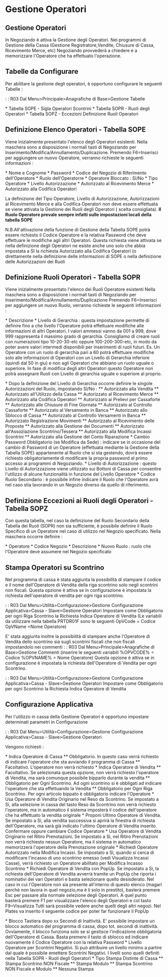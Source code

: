 # Gestione Operatori

## Gestione Operatori

In Negoziando è attiva la Gestione degli Operatori. Nei programmi di Gestione della Cassa (Gestione Registratore,Vendite, Chiusure di Cassa, Ricevimento Merce, etc) Negoziando provvederà a chiedere e a memorizzare l'Operatore che ha effettuato l'operazione.

## Tabelle da Configurare

Per abilitare la gestione degli operatori, è opportuno configurare le seguenti Tabelle : 

 :  : R03 Dal Menu>Principale>Anagrafiche di Base>Gestione Tabelle

 \* Tabella SOPE - Sigla Operatori Scontrini
 \* Tabella SOPR - Ruoli degli Operatori
 \* Tabella SOPZ - Eccezioni Definizione Ruoli Operatori

## Definizione Elenco Operatori -  Tabella SOPE

Viene inizialmente presentato l'elenco degli Operatori esistenti. Nella maschera sono a disposizione i normali tasti di Negoziando per Inserimento/Modifica/Annullamento/Duplicazione.
Premendo F6=Inserisci per aggiungere un nuovo Operatore, verranno richieste le seguenti informazioni : 

 \* Nome e Cognome
 \* Password
 \* Codice del Negozio di Riferimento dell'Operatore
 \* Ruolo dell'Operatorre
 \* Operatore Bloccato : Sì/No
 \* Tipo Operatore
 \* Livello Autorizzazione
 \* Autorizzato al Ricevimento Merce
 \* Autorizzato alla Codifica Operatori

La definizione del Tipo Operatore, Livello di Autorizzazione, Autorizzazioni al Ricevimento Merce e alla Codifica Operatori non deve essere effettuata se viene attivata la Gestione dei Ruoli degli Operatori ( scelta consigliata).
 __Il Ruolo Operatore prevale sempre infatti sulle impostazioni locali della tabella SOPE__

N.B.All'attivazione della funzione di Gestione della Tabella SOPE potrà essere richiesto il Codice Operatore e la relativa Password che deve effettuare le modifiche agli altri Operatori.
Questa richiesta viene attivata se nella definizione degli Operatori ne esiste anche uno solo che abbia impostata a SI la richiesta Autorizzato alla Codifica Operatori (o direttamente nella
definizione delle informazioni di SOPE o nella definizione delle Autorizzazioni dei Ruoli

## Definizione Ruoli Operatori - Tabella SOPR

Viene inizialmente presentato l'elenco dei Ruoli Operatore esistenti
Nella maschera sono a disposizione i normali tasti di Negoziando per Inserimento/Modifica/Annullamento/Duplicazione
Premendo F6=Inserisci per aggiungere un nuovo Ruolo, verranno richieste le seguenti informazioni : 

 \* Descrizione
 \* Livello di Gerarchia :  questa impostazione permette di definire fino a che livello l'Operatore potrà effettuare modifiche alle informazioni di altri Operatori. I valori ammessi vanno da 001 a 999, dove 999 rappresenta il massimo grado di gerarchia. Consigliamo di creare ruoli con numerazioni tipo 10-20-30-etc oppure 100-200-300-etc, in modo da poter avere valori intermedi disponibili per inserimenti di ruoli futuri.
Es. Un Operatore con un ruolo di gerarchia pari a 60 potrà effettuare modifiche solo alle informazioni di Operatori con un Livello di Gerarchia inferiore (quindi dal 50 in giu) e non agli Operatori che abbiano un ruolo uguale o superiore. In fase di modifica degli altri Operatori questo Operatore non potrà assegnare Ruoli con Livello di gerarchia uguale o superiore al proprio.

 \* Dopo la definizione del Livello di Gerarchia occorre definire le singole Autorizzazioni del Ruolo, impostando Sì/No : 
 \*\*  Autorizzato alla Vendita
 \*\* Autorizzato all'Utilizzo della Cassa
 \*\* Autorizzato al Ricevimento Merce
 \*\* Autorizzato alla Codifica Operatori
 \*\* Autorizzato ai Prelievi per Cassaforte
 \*\* Autorizzato alle Chiusure di Fine Giornata
 \*\* Autorizzato al Controllo Cassaforte
 \*\* Autorizzato al Versamento in Banca
 \*\* Autorizzato allo Sblocco di Cassa
 \*\* Autorizzato al Controllo Versamenti in Banca
 \*\* Autorizzato Registrazione Movimenti
 \*\* Autorizzato al Ricevimento delle Proposte
 \*\* Autorizzato alla Gestione dei Documenti
 \*\* Autorizzato all'Assoziazione Scontrino/Tessera
 \*\* Autorizzato alla Modifica Incassi Scontrini
 \*\* Autorizzato alla Gestione del Conto Riparazione
 \* Cambio Password Obbligatorio (se Modifica da Sede) :  indicare se in occasione del cambio di Password di un Operatore (effettuata mediante la Gestione della Tabella SOPE) appartenente al Ruolo che si sta gestendo, dovrà essere richiesto obligatoriamente di modificare la propria password al primo accesso ai programmi di Negoziando.
 \* Livello di Autorizzazione :  questo Livello di Autorizzazione viene utilizzato sui Bottoni di Cassa per consentire l'utilizzo di alcune funzionalità in funzione del Livello Operatore
 \* Codice Ruolo Secondario : è possibile infine indicare il Ruolo che l'Operatore avrà nel caso stia lavorando in un Negozio diverso da quello di riferimento.

## Definizione Eccezioni ai Ruoli degli Operatori - Tabella SOPZ

Con questa tabella, nel caso la definizione del Ruolo Secondario della Tabella dei Ruoli (SOPR) non sia sufficiente, è possibile definire il Ruolo Specifico di un Operatore nel caso di utilizzo nel Negozio specificato.
Nella maschera occorre definire : 

 \* Operatore
 \* Codice Negozio
 \* Descrizione
 \* Nuovo Ruolo :  ruolo che l'Operatore deve assumere nel Negozio specificato

## Stampa Operatori su Scontrino

Nel programma di cassa è stata aggiunta la possibilità di stampare il codice e il nome dell'Operatore di Vendita della riga scontrino solo negli scontrini non fiscali.
Questa opzione è attiva se in configurazione è impostata la richiesta dell'operatore di vendita per ogni riga scontrino.

 :  : R03 Dal Menu>Utilità>Configurazione>Gestione Configurazione Applicativa>Cassa - Slave>Gestione Operatori
Impostare come Obbligatorio per ogni Riga Scontrino la Richiesta Indica Operatore di Vendita
(Le variabili da utilizzare nella tabella PRTDR01F sono le seguenti OpVCode = Codice OpVName =Nome Operatore)

E' stata aggiunta inoltre la possibilità di stampare anche l'Operatore di Vendita dello scontrino sia sugli scontrini fiscali che non fiscali impostandolo nei commenti
 :  : R03 Dal Menu>Principale>Anagrafiche di Base>Gestione Commenti (inserire le seguenti variabili  %OPVCODE% = Codice %OPVNAME% = Nome Operatore)
Questa opzione è attiva se in configurazione è impostata la richiesta dell'Operatore di Vendita per ogni Scontrino.

 :  : R03 Dal Menu>Utilità>Configurazione>Gestione Configurazione Applicativa>Cassa - Slave>Gestione Operatori
Impostare come Obbligatorio per ogni Scontrino la Richiesta Indica Operatore di Vendita

## Configurazione Applicativa

Per l'utilizzo in cassa della Gestione Operatori è opportuno impostare determinati parametri in Configurazione

 :  : R03 Dal Menu>Utilità>Configurazione>Gestione Configurazione Applicativa>Cassa - Slave>Gestione Operatori

Vengono richiesti : 

 \* Indica Operatore di Cassa
 \*\* Obbligatorio. In questo caso verrà richiesto di indicare l'operatore che sta avviando il programma di Cassa
 \*\* Facoltativo. L'operatore non verrà richiesto
 \* Indica Operatore di Vendita
 \*\* Facoltativo. Se selezionata questa opzione, non verrà richiesto l'operatore di Vendita, ma sarà comunque possibile bipparlo durante la vendita
 \*\* Obbligatorio per Ogni Scontrino. Ad ogni scontrino si è obbligati ad indicare l'operatore che sta effettuando la Vendita
 \*\* Obbligatorio per Ogni Riga Scontrino. Per ogni articolo bippato è obbligatorio indicare l'Operatore
 \* Usa Operatore di Vendita Originario nel Reso da Scontrino. Se impostato a Sì, alla selezione in cassa del tasto Reso da Scontrino non verrà richiesto l'operatore, ma in automatico il sistema imposterà il codice dell'operatore che ha effettuato la vendita originale
 \* Proponi Ultimo Operatore di Vendita. Se impostato a Sì, alla vendita successiva si aprirà la finestra di richiesta dell'Operatore, ma sarà già indicato l'ultimo Operatore di Vendita inserito. Confermare oppure cambiare Codice Operatore
 \* Usa Operatore di Vendita Originario nel Ritiro Prenotazioni. Se impostato a Sì, nel Ritiro Prenotazioni non verrà richiesto nessun Operatore, ma il sistema in automatico memorizzerà l'operatore della Prenotazione originale
 \* Richiedi Operatore Autorizzato nella Modifica Incassi. Se impostato a Sì, quando si cerca di modificare l'incasso di uno scontrino emesso (vedi Visualizza Incassi Casse), verrà richiesto un Operatore abilitato per Modifica Incasso Scontrino
 \* Richiedi Operatore di Vendita con PopUp. Se impostato a Sì, la richiesta dell'Operatore di Vendita avverrà tramite un PopUp che riporta i nominativi dei vari Operatori e basta selezionare quello desisderato. Nel caso in cui l'Operatore non sia presente all'interno di questo elenco (magari perchè non lavora in quel negozio,ma è li solo in prestito), basterà premere Esc per passare alla normale selezione degli Operatori. A quel punto basterà premere F1 per visualizzare l'elenco degli Operatori e col tasto F9=Visualizza Tutti sarà possibile vedere anche quelli degli altri negozi.
Nel Plates va inserito il seguente codice per poter far funzionare il PopUp
               <Plate Title="POPUPOPERATORI" Width="15" Height="10" BWidth="15" BHeight="15" Type="POPUP" Id="1">
      <Functions>
        <Function Title="" Top="1" Left="1" Height="3" Width="11" Style="GenCMDred" KeyCode="-0" FCode="" FAttr="" FAutLevel="" AutoWrap="True"/>
      </Functions>
                </Plate>

 \* Blocco Tastiera dopo xx Secondi di Inattività. E' possibile impostare un blocco automatico del programma di cassa, dopo tot. secondi di inattività. Ovviamente, il blocco funziona solo se si gestisce l'indicazione obbligatoria dell'Operatore di Cassa. Basta premere il tasto di sblocco ed indicare nuovamente il Codice Operatore con la relativa Password
 \* Livello Operatore per Scontrini Negativi. Si può attribuire un livello minimo a partire dal quale è possibile emettere Scontrini Negativi. I livelli sono quelli definiti nella Tabella SOPR - Ruoli degli Operatori
 \* Tipo Stampa Distinte di Cassa
 \*\* Stampa Scontrino NON Fiscale
 \*\* Stampa Modulo
 \*\* Stampa Scontrino NON Fiscale e Modulo
 \*\* Nessuna Stampa

